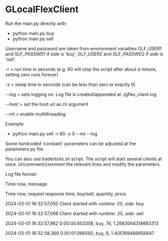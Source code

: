 # GLocalFlexClient


Run the main.py directly with:

- python main.py buy
- python main.py sell 


Username and password are taken from environment variables GLF_USER1 and GLF_PASSWD1 if side is 'buy', GLF_USER2 and GLF_PASSWD2 if side is 'sell'.

-r = run time in seconds (e.g. 60 will stop the script after about a minute, setting zero runs forever)

-s = sleep time in seconds (can be less than zero or exactly 0)

--log = sets logging on. Log file is created/appended at ./gflex_client.log

--host = set the host url as cli argument

--mt = enable multithreading

Example:
- python main.py sell -r 60 -s 0 --mt --log 

Some hardcoded 'constant' parameters can be adjusted at the parameters.py file.

You can also use traderbots.sh script. The script will start several clients at once. Uncomment/comment the relevant lines and modify the parameters. 



Log file format:

Time now, message.

Time now, request response time, buy/sell, quantity, price.

2024-03-01 16:32:57,055 Client started with runtime: 20, side: buy

2024-03-01 16:32:57,068 Client started with runtime: 20, side: sell

2024-03-01 16:32:57,962 0:00:00.653358, buy, 74, 1.2683064318683313

2024-03-01 16:32:58,368 0:00:01.066592, buy, 8, 1.405169489956847



